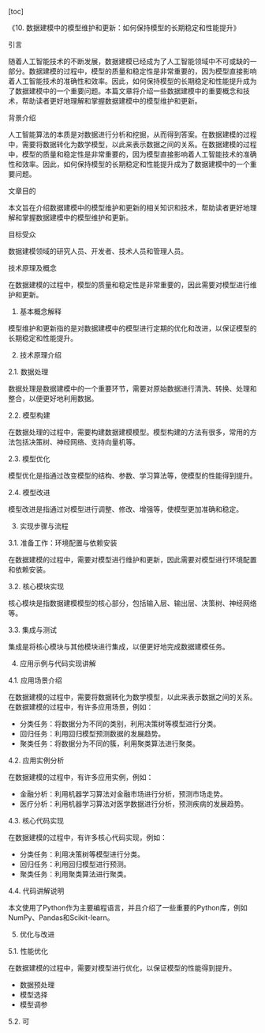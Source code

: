 
[toc]                    
                
                
《10. 数据建模中的模型维护和更新：如何保持模型的长期稳定和性能提升》

引言

随着人工智能技术的不断发展，数据建模已经成为了人工智能领域中不可或缺的一部分。数据建模的过程中，模型的质量和稳定性是非常重要的，因为模型直接影响着人工智能技术的准确性和效率。因此，如何保持模型的长期稳定和性能提升成为了数据建模中的一个重要问题。本篇文章将介绍一些数据建模中的重要概念和技术，帮助读者更好地理解和掌握数据建模中的模型维护和更新。

背景介绍

人工智能算法的本质是对数据进行分析和挖掘，从而得到答案。在数据建模的过程中，需要将数据转化为数学模型，以此来表示数据之间的关系。在数据建模的过程中，模型的质量和稳定性是非常重要的，因为模型直接影响着人工智能技术的准确性和效率。因此，如何保持模型的长期稳定和性能提升成为了数据建模中的一个重要问题。

文章目的

本文旨在介绍数据建模中的模型维护和更新的相关知识和技术，帮助读者更好地理解和掌握数据建模中的模型维护和更新。

目标受众

数据建模领域的研究人员、开发者、技术人员和管理人员。

技术原理及概念

在数据建模的过程中，模型的质量和稳定性是非常重要的，因此需要对模型进行维护和更新。

1. 基本概念解释

模型维护和更新指的是对数据建模中的模型进行定期的优化和改进，以保证模型的长期稳定和性能提升。

2. 技术原理介绍

2.1. 数据处理

数据处理是数据建模中的一个重要环节，需要对原始数据进行清洗、转换、处理和整合，以便更好地利用数据。

2.2. 模型构建

在数据处理的过程中，需要构建数据建模模型。模型构建的方法有很多，常用的方法包括决策树、神经网络、支持向量机等。

2.3. 模型优化

模型优化是指通过改变模型的结构、参数、学习算法等，使模型的性能得到提升。

2.4. 模型改进

模型改进是指通过对模型进行调整、修改、增强等，使模型更加准确和稳定。

3. 实现步骤与流程

3.1. 准备工作：环境配置与依赖安装

在数据建模的过程中，需要对模型进行维护和更新，因此需要对模型进行环境配置和依赖安装。

3.2. 核心模块实现

核心模块是指数据建模模型的核心部分，包括输入层、输出层、决策树、神经网络等。

3.3. 集成与测试

集成是将核心模块与其他模块进行集成，以便更好地完成数据建模任务。

4. 应用示例与代码实现讲解

4.1. 应用场景介绍

在数据建模的过程中，需要将数据转化为数学模型，以此来表示数据之间的关系。在数据建模的过程中，有许多应用场景，例如：

- 分类任务：将数据分为不同的类别，利用决策树等模型进行分类。
- 回归任务：利用回归模型预测数据的发展趋势。
- 聚类任务：将数据分为不同的簇，利用聚类算法进行聚类。

4.2. 应用实例分析

在数据建模的过程中，有许多应用实例，例如：

- 金融分析：利用机器学习算法对金融市场进行分析，预测市场走势。
- 医疗分析：利用机器学习算法对医学数据进行分析，预测疾病的发展趋势。

4.3. 核心代码实现

在数据建模的过程中，有许多核心代码实现，例如：

- 分类任务：利用决策树等模型进行分类。
- 回归任务：利用回归模型进行预测。
- 聚类任务：利用聚类算法进行聚类。

4.4. 代码讲解说明

本文使用了Python作为主要编程语言，并且介绍了一些重要的Python库，例如NumPy、Pandas和Scikit-learn。

5. 优化与改进

5.1. 性能优化

在数据建模的过程中，需要对模型进行优化，以保证模型的性能得到提升。

- 数据预处理
- 模型选择
- 模型调参

5.2. 可

